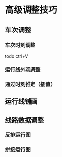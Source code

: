 # 高级调整技巧

## 车次调整

### 车次时刻调整

todo ctrl+V



### 运行线外观调整

### 

### 通过时刻推定（插值）



## 运行线铺画



## 线路数据调整

### 反排运行图

### 拼接运行图

